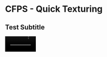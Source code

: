 # CFPS - Quick Texturing

## Test Subtitle

<video src='https://github.com/you-re/portfolio-2024/blob/main/CFPS%20-%20Quick%20Texturing/CFPS%20-%20Quick%20Texturing.mp4' width=100/>

For the CFPS (Cyber First Person Shooter) project, I was tasked with developing a workflow to streamline the customization of 3D gun models using user-provided images. I created a Python script within Blender that reads an image from the user's drive, extracts colors with the extcolors library, and applies these colors to the gun's materials.

A major challenge was ensuring accurate color representation, as the extracted colors were in a linear format. To resolve this, I wrote a function to convert them back to sRGB. The script was designed to apply the most prominent color (typically the background) to the base material, ensuring a seamless blend with the image on the gun surface. Additionally, the PBR textures were created in Substance Designer to allow for easy recoloring within Blender.

### Tools Used: Blender (Python scripting), Python (extcolors library), Substance Designer
